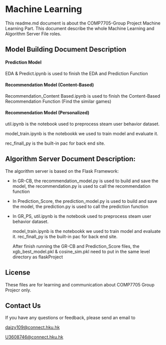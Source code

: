 # Machine Learning

This readme.md document is about the COMP7705-Group Project Machine Learning Part. This document describe the whole Machine Learning and Algorithm Server File roles.

## Model Building Document Description

#### Prediction Model

EDA & Predict.ipynb is used to finish the EDA and Prediction Function

#### Recommendation Model (Content-Based)

Recommendation_Content Based.ipynb is used to finish the Content-Based Recommendation Function (Find the similar games)

#### Recommendation Model (Personalized)

util.ipynb is the notebook used to preprocess steam user behavior dataset.

model_train.ipynb is the notebookk we used to train model and evaluate it.

rec_finall_py is the built-in pac for back end site.

## Algorithm Server Document Description:

The algorithm server is based on the Flask Framework:

- In GR-CB, the recommendation_model.py is used to build and save the model, the recommendation.py is used to call the recommendation function

- In Prediction_Score, the prediction_model.py is used to build and save the model, the prediction.py is used to call the prediction function

- In GR_PS, util.ipynb is the notebook used to preprocess steam user behavior dataset.

  model_train.ipynb is the notebookk we used to train model and evaluate it. rec_finall_py is the built-in pac for back end site.
  
  After finish running the GR-CB and Prediction_Score files, the xgb_best_model.pkl & cosine_sim.pkl need to put  in the same level directory as flaskProject


## License

These files are for learning and communication about COMP7705 Group Projecr only.

## Contact Us

If you have any questions or feedback, please send an email to 

daizy109@connect.hku.hk

U3608746@connect.hku.hk